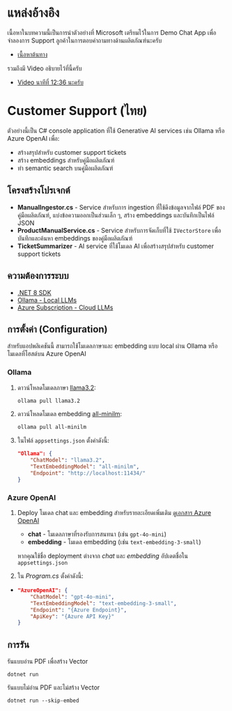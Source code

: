 # แหล่งอ้างอิง
เนื้อหาในบทความนี้เป็นการนำตัวอย่างที่ Microsoft เตรียมไว้ในการ Demo Chat App เพื่อจำลองการ Support ลูกค้าในการตอบคำถามทางด้านผลิตภัณฑ์นะครับ

- [เนื้อหาต้นทาง](https://github.com/dotnet/ai-samples/tree/main/src/chat/CustomerSupport)

รวมถึงมี Video อธิบายไว้ที่นี้ครับ
- [Video นาทีที่ 12:36 นะครับ](https://www.youtube.com/watch?v=0btB9W04y0Q&t=756s)

# Customer Support (ไทย)

ตัวอย่างนี้เป็น C# console application ที่ใช้ Generative AI services เช่น Ollama หรือ Azure OpenAI เพื่อ:

- สร้างสรุปสำหรับ customer support tickets  
- สร้าง embeddings สำหรับคู่มือผลิตภัณฑ์  
- ทำ semantic search บนคู่มือผลิตภัณฑ์  

## โครงสร้างโปรเจกต์

- **ManualIngestor.cs** - Service สำหรับการ ingestion ที่ใช้ดึงข้อมูลจากไฟล์ PDF ของคู่มือผลิตภัณฑ์, แบ่งข้อความออกเป็นส่วนเล็ก ๆ, สร้าง embeddings และบันทึกเป็นไฟล์ JSON  
- **ProductManualService.cs** - Service สำหรับการจัดเก็บที่ใช้ `IVectorStore` เพื่อบันทึกและค้นหา embeddings ของคู่มือผลิตภัณฑ์  
- **TicketSummarizer** - AI service ที่ใช้โมเดล AI เพื่อสร้างสรุปสำหรับ customer support tickets  

## ความต้องการระบบ

- [.NET 8 SDK](https://dotnet.microsoft.com/en-us/download/dotnet/8.0)  
- [Ollama - Local LLMs](https://ollama.com/download)  
- [Azure Subscription - Cloud LLMs](https://azure.microsoft.com/free/cognitive-services?azure-portal=true)  

## การตั้งค่า (Configuration)

สำหรับแอปพลิเคชันนี้ สามารถใช้โมเดลภาษาและ embedding แบบ local ผ่าน Ollama หรือโมเดลที่โฮสต์บน Azure OpenAI  

### Ollama

1. ดาวน์โหลดโมเดลภาษา [llama3.2](https://ollama.com/library/llama3.2):

    ```bash
    ollama pull llama3.2
    ```

2. ดาวน์โหลดโมเดล embedding [all-minilm](https://ollama.com/library/all-minilm):

    ```bash
    ollama pull all-minilm
    ```

3. ในไฟล์ `appsettings.json` ตั้งค่าดังนี้:
    ```json
    "Ollama": {
        "ChatModel": "llama3.2",
        "TextEmbeddingModel": "all-minilm",
        "Endpoint": "http://localhost:11434/"
    }
    ```

### Azure OpenAI

1. Deploy โมเดล chat และ embedding สำหรับรายละเอียดเพิ่มเติม [ดูเอกสาร Azure OpenAI](https://learn.microsoft.com/azure/ai-services/openai/how-to/create-resource?pivots=web-portal#deploy-a-model)  
    - **chat** - โมเดลภาษาที่รองรับการสนทนา (เช่น `gpt-4o-mini`)  
    - **embedding** - โมเดล embedding (เช่น `text-embedding-3-small`)  

    หากคุณใช้ชื่อ deployment ต่างจาก *chat* และ *embedding* อัปเดตชื่อใน `appsettings.json`  

2. ใน *Program.cs* ตั้งค่าดังนี้:
  - 
    ```json
    "AzureOpenAI": {
        "ChatModel": "gpt-4o-mini",
        "TextEmbeddingModel": "text-embedding-3-small",
        "Endpoint": "{Azure Endpoint}",
        "ApiKey": "{Azure API Key}"
    }
    ```

## การรัน

รันแบบอ่าน PDF เพื่อสร้าง Vector
```
dotnet run
```

รันแบบไม่อ่าน PDF และไม่สร้าง Vector
```
dotnet run --skip-embed
```